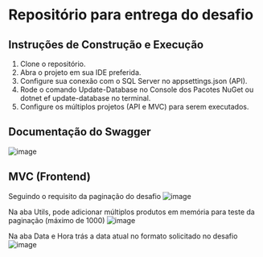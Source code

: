 # Repositório para entrega do desafio

## Instruções de Construção e Execução

1. Clone o repositório.
2. Abra o projeto em sua IDE preferida.
3. Configure sua conexão com o SQL Server no appsettings.json (API).
4. Rode o comando Update-Database no Console dos Pacotes NuGet ou dotnet ef update-database no terminal.
5. Configure os múltiplos projetos (API e MVC) para serem executados.

## Documentação do Swagger
![image](https://github.com/dvdalves/Prova_API/assets/109628134/7273ca1c-bc1f-4d31-aa93-e1dadccc6638)

## MVC (Frontend)
Seguindo o requisito da paginação do desafio
![image](https://github.com/dvdalves/Prova_API/assets/109628134/4a7864f3-2dca-4544-be80-81da1cc53748)

Na aba Utils, pode adicionar múltiplos produtos em memória para teste da paginação (máximo de 1000)
![image](https://github.com/dvdalves/Prova_API/assets/109628134/a562979f-4b2d-42e8-969b-343ea5c2a455)

Na aba Data e Hora trás a data atual no formato solicitado no desafio
![image](https://github.com/dvdalves/Prova_API/assets/109628134/56e97515-fe9d-48fc-adff-213d7b2293e4)
